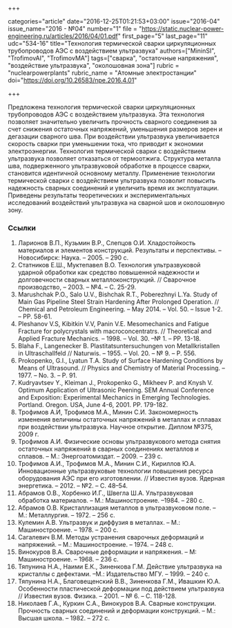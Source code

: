 +++

categories="article"
date="2016-12-25T01:21:53+03:00"
issue="2016-04"
issue_name="2016 - №04"
number="1"
file = "https://static.nuclear-power-engineering.ru/articles/2016/04/01.pdf"
first_page="5"
last_page="11"
udc="534-16"
title="Технология термической сварки циркуляционных трубопроводов АЭС с воздействием ультразвука"
authors=["MininSI", "TrofimovAI", "TrofimovMA"]
tags=["сварка", "остаточные напряжения", "воздействие ультразвука", "околошовная зона"]
rubric = "nuclearpowerplants"
rubric_name = "Атомные электростанции"
doi="https://doi.org/10.26583/npe.2016.4.01"

+++

Предложена технология термической сварки циркуляционных трубопроводов АЭС с воздействием ультразвука. Эта технология позволяет значительно увеличить прочность сварного соединения за счет снижения остаточных напряжений, уменьшения размеров зерен и дегазации сварного шва. При воздействии ультразвука увеличивается скорость сварки при уменьшении тока, что приводит к экономии электроэнергии. Технология термической сварки с воздействием ультразвука позволяет отказаться от термоотжига. Структура металла шва, подверженного ультразвуковой обработке в процессе сварки, становится идентичной основному металлу. Применение технологии термической сварки с воздействием ультразвука позволит повысить надежность сварных соединений и увеличить время их эксплуатации. Приведены результаты теоретических и экспериментальных исследований воздействий ультразвука на сварной шов и околошовную зону.

### Ссылки

1. Ларионов В.П., Кузьмин В.Р., Слепцов О.И. Хладостойкость материалов и элементов конструкций. Результаты и перспективы. – Новосибирск: Наука. – 2005. – 290 с.
2. Статников Е.Ш., Муктепавел В.О. Технология ультразвуковой ударной обработки как средство повышенной надежности и долговечности сварных металлоконструкций. // Сварочное производство, – 2003. – №4. – С. 25-29.
3. Marushchak P.O., Salo U.V., Bishchak R.T., Poberezhnyi L.Ya. Study of Main Gas Pipeline Steel Strain Hardening After Prolonged Operation. // Chemical and Petroleum Engineering. – May 2014. – Vol. 50. – Issue 1-2. – PP. 58-61.
4. Pleshanov V.S, Kibitkin V.V, Panin V.E. Mesomechanics and Fatigue Fracture for polycrystals with macroconcentratrs. // Theoretical and Applied Fracture Mechanics. – 1998. – Vol. 30. –№ 1. – PP. 13-18.
5. Blaha F., Langenecker В. Plastitatsuntersuchungen von Metallkristallen in Ultraschallfeld // Naturwis. – 1955. – Vol. 20. – № 9. – P. 556.
6. Prokopenko, G.I., Lyatun T.A. Study of Surface Hardening Conditions by Means of Ultrasound. // Physics and Chemistry of Material Processing. – 1977. – No. 3. – P. 91.
7. Kudryavtsev Y., Kleiman J., Prokopenko G., Mikheev P. and Knysh V. Optimum Application of Ultrasonic Peening. SEM Annual Conference and Exposition: Experimental Mechanics in Emerging Technologies. Portland. Oregon. USA, June 4-6, 2001. РР. 179-182.
8. Трофимов А.И, Трофимов М.А., Минин С.И. Закономерность изменения величины остаточных напряжений в металлах и сплавах при воздействии ультразвука. Научное открытие. Диплом №375, 2009 г.
9. Трофимов А.И. Физические основы ультразвукового метода снятия остаточных напряжений в сварных соединениях металлов и сплавов. – М.: Энергоатомиздат. – 2009. – 239 с.
10. Трофимов А.И., Трофимов М.А., Минин С.И., Кириллов Ю.А. Инновационные ультразвуковые технологии повышения ресурса оборудования АЭС при его изготовлении. // Известия вузов. Ядерная энергетика. – 2012. – №2. – С. 48–54.
11. Абрамов О.В., Хорбенко И.Г., Швегла Ш.А. Ультразвуковая обработка материалов. – М.: Машиностроение. –1984. – 280 с.
12. Абрамов О.В. Кристаллизация металлов в ультразвуковом поле. – М.: Металлургия. – 1972. – 256 с.
13. Кулемин А.В. Ультразвук и диффузия в металлах. – М.: Машиностроение. – 1978. – 200 с.
14. Сагалевич В.М. Методы устранения сварочных деформаций и напряжений. – М.: Машиностроение. – 1974. – 248 с.
15. Винокуров В.А. Сварочные деформации и напряжения. – М: Машиностроение. – 1968. – 236 с.
16. Тяпунина Н.А., Наими Е.К., Зиненкова Г.М. Действие ультразвука на кристаллы с дефектами. –М.: Издательство МГУ. – 1999. – 240 с.
17. Тяпунина Н.А., Благовещенский В.В., Зиненкова Г.М., Ивашкин Ю.А. Особенности пластической деформации под действием ультразвука // Известия вузов. Физика. – 2001. – № 6. – С. 118-128.
18. Николаев Г.А., Куркин С.А., Винокуров В.А. Сварные конструкции. Прочность сварных соединений и деформации конструкций. – М.: Высшая школа. – 1982. – 272 с.